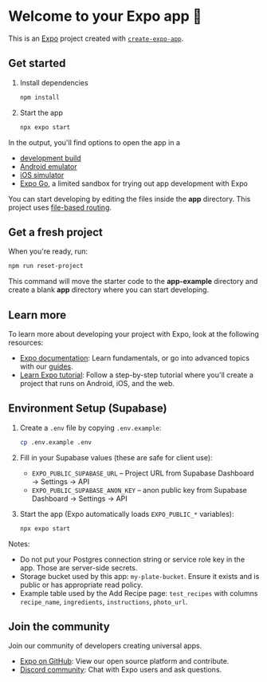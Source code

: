 # Welcome to your Expo app 👋

This is an [Expo](https://expo.dev) project created with [`create-expo-app`](https://www.npmjs.com/package/create-expo-app).

## Get started

1. Install dependencies

   ```bash
   npm install
   ```

2. Start the app

   ```bash
   npx expo start
   ```

In the output, you'll find options to open the app in a

- [development build](https://docs.expo.dev/develop/development-builds/introduction/)
- [Android emulator](https://docs.expo.dev/workflow/android-studio-emulator/)
- [iOS simulator](https://docs.expo.dev/workflow/ios-simulator/)
- [Expo Go](https://expo.dev/go), a limited sandbox for trying out app development with Expo

You can start developing by editing the files inside the **app** directory. This project uses [file-based routing](https://docs.expo.dev/router/introduction).

## Get a fresh project

When you're ready, run:

```bash
npm run reset-project
```

This command will move the starter code to the **app-example** directory and create a blank **app** directory where you can start developing.

## Learn more

To learn more about developing your project with Expo, look at the following resources:

- [Expo documentation](https://docs.expo.dev/): Learn fundamentals, or go into advanced topics with our [guides](https://docs.expo.dev/guides).
- [Learn Expo tutorial](https://docs.expo.dev/tutorial/introduction/): Follow a step-by-step tutorial where you'll create a project that runs on Android, iOS, and the web.

## Environment Setup (Supabase)

1. Create a `.env` file by copying `.env.example`:

   ```bash
   cp .env.example .env
   ```

2. Fill in your Supabase values (these are safe for client use):

   - `EXPO_PUBLIC_SUPABASE_URL` – Project URL from Supabase Dashboard → Settings → API
   - `EXPO_PUBLIC_SUPABASE_ANON_KEY` – anon public key from Supabase Dashboard → Settings → API

3. Start the app (Expo automatically loads `EXPO_PUBLIC_*` variables):

   ```bash
   npx expo start
   ```

Notes:

- Do not put your Postgres connection string or service role key in the app. Those are server-side secrets.
- Storage bucket used by this app: `my-plate-bucket`. Ensure it exists and is public or has appropriate read policy.
- Example table used by the Add Recipe page: `test_recipes` with columns `recipe_name`, `ingredients`, `instructions`, `photo_url`.

## Join the community

Join our community of developers creating universal apps.

- [Expo on GitHub](https://github.com/expo/expo): View our open source platform and contribute.
- [Discord community](https://chat.expo.dev): Chat with Expo users and ask questions.
